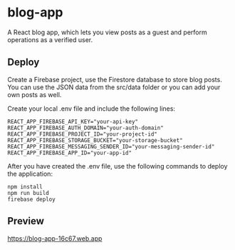 # blog-app
A React blog app, which lets you view posts as a guest and perform operations as a verified user.

## Deploy

Create a Firebase project, use the Firestore database to store blog posts.  
You can use the JSON data from the src/data folder or you can add your own posts as well.

Create your local .env file and include the following lines:

```
REACT_APP_FIREBASE_API_KEY="your-api-key"
REACT_APP_FIREBASE_AUTH_DOMAIN="your-auth-domain"
REACT_APP_FIREBASE_PROJECT_ID="your-project-id"
REACT_APP_FIREBASE_STORAGE_BUCKET="your-storage-bucket"
REACT_APP_FIREBASE_MESSAGING_SENDER_ID="your-messaging-sender-id"
REACT_APP_FIREBASE_APP_ID="your-app-id"
```

After you have created the .env file, use the following commands to deploy the application:

```
npm install
npm run build
firebase deploy
```

## Preview

https://blog-app-16c67.web.app